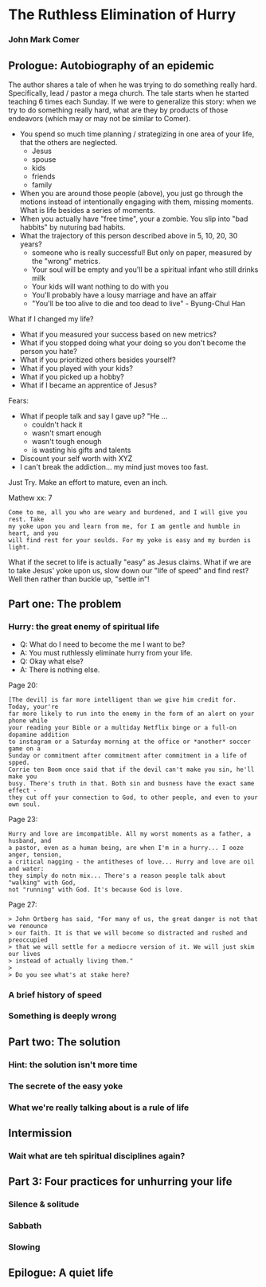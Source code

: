
# The Ruthless Elimination of Hurry
### John Mark Comer


<!-- Comment -->
## Prologue: Autobiography of an epidemic

The author shares a tale of when he was trying to do something really hard. Specifically, lead / pastor a mega church. The tale starts when he started teaching 6 times each Sunday. If we were to generalize this story: when we try to do something really hard, what are they by products of those endeavors (which may or may not be similar to Comer).

- You spend so much time planning / strategizing in one area of your life, that the others are neglected.
    - Jesus
    - spouse
    - kids
    - friends
    - family
- When you are around those people (above), you just go through the motions instead of intentionally engaging with them, missing moments. What is life besides a series of moments.
- When you actually have "free time", your a zombie. You slip into "bad habbits" by nuturing bad habits.
- What the trajectory of this person described above in 5, 10, 20, 30 years?
    - someone who is really successful! But only on paper, measured by the "wrong" metrics.
    - Your soul will be empty and you'll be a spiritual infant who still drinks milk
    - Your kids will want nothing to do with you
    - You'll probably have a lousy marriage and have an affair
    - "You'll be too alive to die and too dead to live" - Byung-Chul Han
 
What if I changed my life?

- What if you measured your success based on new metrics?
- What if you stopped doing what your doing so you don't become the person you hate?
- What if you prioritized others besides yourself?
- What if you played with your kids?
- What if you picked up a hobby?
- What if I became an apprentice of Jesus?

Fears:
- What if people talk and say I gave up? "He ...
    - couldn't hack it
    - wasn't smart enough
    - wasn't tough enough
    - is wasting his gifts and talents
- Discount your self worth with XYZ
- I can't break the addiction... my mind just moves too fast.

Just Try. Make an effort to mature, even an inch.

Mathew xx: 7
```
Come to me, all you who are weary and burdened, and I will give you rest. Take
my yoke upon you and learn from me, for I am gentle and humble in heart, and you
will find rest for your soulds. For my yoke is easy and my burden is light.
```

What if the secret to life is actually "easy" as Jesus claims. What if we are to take Jesus' yoke upon us, slow down our "life of speed" and find rest? Well then rather than buckle up, "settle in"!

## Part one: The problem
### Hurry: the great enemy of spiritual life

- Q: What do I need to become the me I want to be?
- A: You must ruthlessly eliminate hurry from your life.
- Q: Okay what else?
- A: There is nothing else.

Page 20:
```
[The devil] is far more intelligent than we give him credit for. Today, your're
far more likely to run into the enemy in the form of an alert on your phone while
your reading your Bible or a multiday Netflix binge or a full-on dopamine addition
to instagram or a Saturday morning at the office or *another* soccer game on a
Sunday or commitment after commitment after commitment in a life of spped.
Corrie ten Boom once said that if the devil can't make you sin, he'll make you
busy. There's truth in that. Both sin and busness have the exact same effect -
they cut off your connection to God, to other people, and even to your own soul.
```

Page 23:
```
Hurry and love are imcompatible. All my worst moments as a father, a husband, and
a pastor, even as a human being, are when I'm in a hurry... I ooze anger, tension,
a critical nagging - the antitheses of love... Hurry and love are oil and water:
they simply do notn mix... There's a reason people talk about "walking" with God,
not "running" with God. It's because God is love.
```

Page 27:
```
> John Ortberg has said, "For many of us, the great danger is not that we renounce
> our faith. It is that we will become so distracted and rushed and preoccupied
> that we will settle for a mediocre version of it. We will just skim our lives
> instead of actually living them." 
>
> Do you see what's at stake here?
```

### A brief history of speed
### Something is deeply wrong

## Part two: The solution
### Hint: the solution isn't more time
### The secrete of the easy yoke
### What we're really talking about is a rule of life

## Intermission
### Wait what are teh spiritual disciplines again?

## Part 3: Four practices for unhurring your life
### Silence & solitude
### Sabbath
### Slowing

## Epilogue: A quiet life



